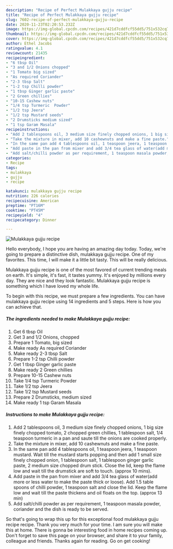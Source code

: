 ```yaml
---
description: "Recipe of Perfect Mulakkaya gujju recipe"
title: "Recipe of Perfect Mulakkaya gujju recipe"
slug: 7602-recipe-of-perfect-mulakkaya-gujju-recipe
date: 2020-11-23T02:20:53.232Z
image: https://img-global.cpcdn.com/recipes/421d7cddfcf55dd5/751x532cq70/mulakkaya-gujju-recipe-recipe-main-photo.jpg
thumbnail: https://img-global.cpcdn.com/recipes/421d7cddfcf55dd5/751x532cq70/mulakkaya-gujju-recipe-recipe-main-photo.jpg
cover: https://img-global.cpcdn.com/recipes/421d7cddfcf55dd5/751x532cq70/mulakkaya-gujju-recipe-recipe-main-photo.jpg
author: Ethel Jacobs
ratingvalue: 4.1
reviewcount: 21435
recipeingredient:
- "6 tbsp Oil"
- "3 and 1/2 Onions chopped"
- "1 Tomato big sized"
- "As required Coriander"
- "2-3 tbsp Salt"
- "1-2 tsp Chilli powder"
- "1 tbsp Ginger garlic paste"
- "2 Green chillies"
- "10-15 Cashew nuts"
- "1/4 tsp Turmeric  Powder"
- "1/2 tsp Jeera"
- "1/2 tsp Mustard seeds"
- "2 Drumsticks medium sized"
- "1 tsp Garam Masala"
recipeinstructions:
- "Add 2 tablespoons oil, 3 medium size finely chopped onions, 1 big size finely chopped tomato, 2 chopped green chillies, 1 tablespoon salt, 1/4 teaspoon turmeric in a pan and saute till the onions are cooked properly."
- "Take the mixture in mixer, add 10 cashewnuts and make a fine paste."
- "In the same pan add 4 tablespoons oil, 1 teaspoon jeera, 1 teaspoon mustard. Wait till the mustard starts popping and then add 1 small size finely chopped onion, 1 tablespoon salt, 1 tablespoon ginger garlic paste, 2 medium size chopped drum stick. Close the lid, keep the flame low and wait till the drumstick are soft to touch. (approx 10 mins)."
- "Add paste in the pan from mixer and add 3/4 tea glass of water(add more or less water to make the paste thick or loose). Add 1.5 table spoons of chilli powder, 1 teaspoon salt and close the lid. Keep the flame low and wait till the paste thickens and oil floats on the top. (approx 13 min)"
- "Add salt/chilli powder as per requirement, 1 teaspoon masala powder, coriander and the dish is ready to be served."
categories:
- Recipe
tags:
- mulakkaya
- gujju
- recipe

katakunci: mulakkaya gujju recipe 
nutrition: 226 calories
recipecuisine: American
preptime: "PT16M"
cooktime: "PT45M"
recipeyield: "4"
recipecategory: Dinner

---
```



![Mulakkaya gujju recipe](https://img-global.cpcdn.com/recipes/421d7cddfcf55dd5/751x532cq70/mulakkaya-gujju-recipe-recipe-main-photo.jpg)

Hello everybody, I hope you are having an amazing day today. Today, we're going to prepare a distinctive dish, mulakkaya gujju recipe. One of my favorites. This time, I will make it a little bit tasty. This will be really delicious.

Mulakkaya gujju recipe is one of the most favored of current trending meals on earth. It's simple, it's fast, it tastes yummy. It's enjoyed by millions every day. They are nice and they look fantastic. Mulakkaya gujju recipe is something which I have loved my whole life.




To begin with this recipe, we must prepare a few ingredients. You can have mulakkaya gujju recipe using 14 ingredients and 5 steps. Here is how you can achieve that.

<!--inarticleads1-->

##### The ingredients needed to make Mulakkaya gujju recipe:

1. Get 6 tbsp Oil
1. Get 3 and 1/2 Onions, chopped
1. Prepare 1 Tomato, big sized
1. Make ready As required Coriander
1. Make ready 2-3 tbsp Salt
1. Prepare 1-2 tsp Chilli powder
1. Get 1 tbsp Ginger garlic paste
1. Make ready 2 Green chillies
1. Prepare 10-15 Cashew nuts
1. Take 1/4 tsp Turmeric  Powder
1. Take 1/2 tsp Jeera
1. Take 1/2 tsp Mustard seeds
1. Prepare 2 Drumsticks, medium sized
1. Make ready 1 tsp Garam Masala




<!--inarticleads2-->

##### Instructions to make Mulakkaya gujju recipe:

1. Add 2 tablespoons oil, 3 medium size finely chopped onions, 1 big size finely chopped tomato, 2 chopped green chillies, 1 tablespoon salt, 1/4 teaspoon turmeric in a pan and saute till the onions are cooked properly.
1. Take the mixture in mixer, add 10 cashewnuts and make a fine paste.
1. In the same pan add 4 tablespoons oil, 1 teaspoon jeera, 1 teaspoon mustard. Wait till the mustard starts popping and then add 1 small size finely chopped onion, 1 tablespoon salt, 1 tablespoon ginger garlic paste, 2 medium size chopped drum stick. Close the lid, keep the flame low and wait till the drumstick are soft to touch. (approx 10 mins).
1. Add paste in the pan from mixer and add 3/4 tea glass of water(add more or less water to make the paste thick or loose). Add 1.5 table spoons of chilli powder, 1 teaspoon salt and close the lid. Keep the flame low and wait till the paste thickens and oil floats on the top. (approx 13 min)
1. Add salt/chilli powder as per requirement, 1 teaspoon masala powder, coriander and the dish is ready to be served.




So that's going to wrap this up for this exceptional food mulakkaya gujju recipe recipe. Thank you very much for your time. I am sure you will make this at home. There is gonna be interesting food in home recipes coming up. Don't forget to save this page on your browser, and share it to your family, colleague and friends. Thanks again for reading. Go on get cooking!
